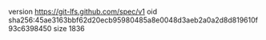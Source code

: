 version https://git-lfs.github.com/spec/v1
oid sha256:45ae3163bbf62d20ecb95980485a8e0048d3aeb2a0a2d8d819610f93c6398450
size 1836
